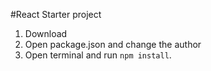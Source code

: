 #React Starter project

1. Download
2. Open package.json and change the author
3. Open terminal and run `npm install`. 	